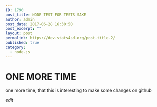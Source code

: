 ```yaml
---
ID: 1790
post_title: NODE TEST FOR TESTS SAKE
author: admin
post_date: 2017-06-28 16:30:50
post_excerpt: ""
layout: post
permalink: https://dev.stats4sd.org/post-title-2/
published: true
category:
  - node-js
---
```

# ONE MORE TIME

one more time, that this is interesting to make some changes on github


*edit*
